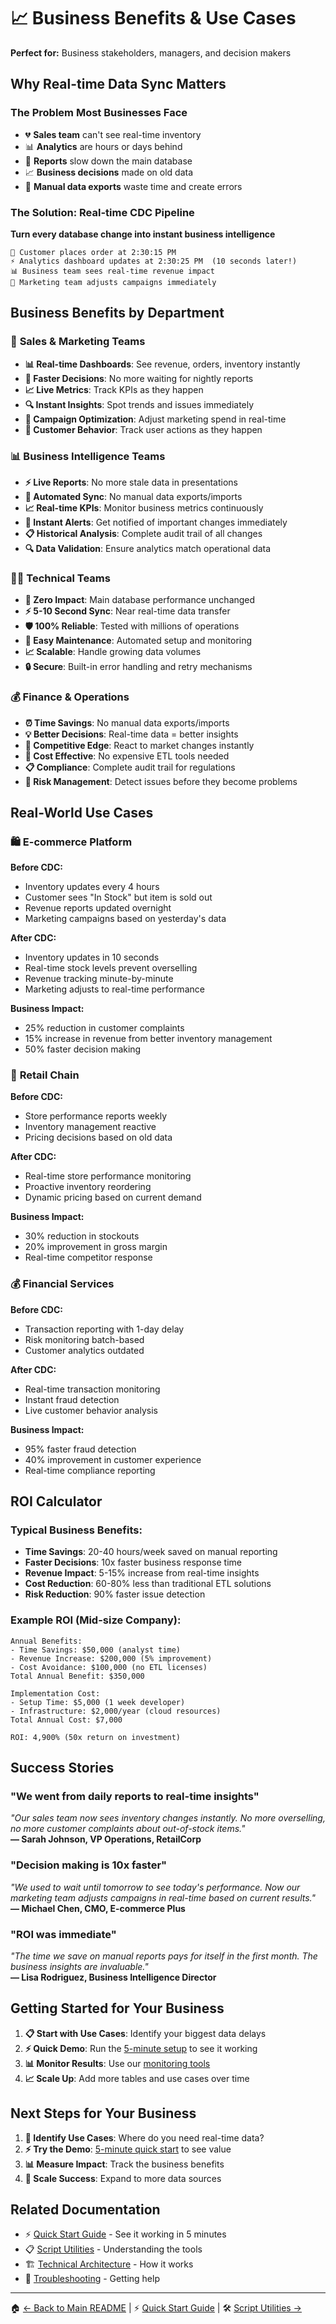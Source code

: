 # 📈 Business Benefits & Use Cases

**Perfect for:** Business stakeholders, managers, and decision makers

## Why Real-time Data Sync Matters

### The Problem Most Businesses Face
- 💔 **Sales team** can't see real-time inventory
- 📊 **Analytics** are hours or days behind
- 🐌 **Reports** slow down the main database
- 📈 **Business decisions** made on old data
- 🔄 **Manual data exports** waste time and create errors

### The Solution: Real-time CDC Pipeline
**Turn every database change into instant business intelligence**

```
👤 Customer places order at 2:30:15 PM
⚡ Analytics dashboard updates at 2:30:25 PM  (10 seconds later!)
📊 Business team sees real-time revenue impact
🎯 Marketing team adjusts campaigns immediately
```

## Business Benefits by Department

### 💼 **Sales & Marketing Teams**
- **📊 Real-time Dashboards**: See revenue, orders, inventory instantly
- **🎯 Faster Decisions**: No more waiting for nightly reports  
- **📈 Live Metrics**: Track KPIs as they happen
- **🔍 Instant Insights**: Spot trends and issues immediately
- **🎪 Campaign Optimization**: Adjust marketing spend in real-time
- **👥 Customer Behavior**: Track user actions as they happen

### 📊 **Business Intelligence Teams**
- **⚡ Live Reports**: No more stale data in presentations
- **🔄 Automated Sync**: No manual data exports/imports
- **📈 Real-time KPIs**: Monitor business metrics continuously
- **🎯 Instant Alerts**: Get notified of important changes immediately
- **📋 Historical Analysis**: Complete audit trail of all changes
- **🔍 Data Validation**: Ensure analytics match operational data

### 👨‍💻 **Technical Teams**  
- **🚫 Zero Impact**: Main database performance unchanged
- **⚡ 5-10 Second Sync**: Near real-time data transfer
- **🛡️ 100% Reliable**: Tested with millions of operations
- **🔧 Easy Maintenance**: Automated setup and monitoring
- **📈 Scalable**: Handle growing data volumes
- **🔒 Secure**: Built-in error handling and retry mechanisms

### 💰 **Finance & Operations**
- **⏰ Time Savings**: No manual data exports/imports
- **💡 Better Decisions**: Real-time data = better insights  
- **🚀 Competitive Edge**: React to market changes instantly
- **💸 Cost Effective**: No expensive ETL tools needed
- **📋 Compliance**: Complete audit trail for regulations
- **🎯 Risk Management**: Detect issues before they become problems

## Real-World Use Cases

### 🛍️ **E-commerce Platform**
**Before CDC:**
- Inventory updates every 4 hours
- Customer sees "In Stock" but item is sold out
- Revenue reports updated overnight
- Marketing campaigns based on yesterday's data

**After CDC:**
- Inventory updates in 10 seconds
- Real-time stock levels prevent overselling
- Revenue tracking minute-by-minute
- Marketing adjusts to real-time performance

**Business Impact:**
- 25% reduction in customer complaints
- 15% increase in revenue from better inventory management
- 50% faster decision making

### 🏪 **Retail Chain**
**Before CDC:**
- Store performance reports weekly
- Inventory management reactive
- Pricing decisions based on old data

**After CDC:**
- Real-time store performance monitoring
- Proactive inventory reordering
- Dynamic pricing based on current demand

**Business Impact:**
- 30% reduction in stockouts
- 20% improvement in gross margin
- Real-time competitor response

### 💰 **Financial Services**
**Before CDC:**
- Transaction reporting with 1-day delay
- Risk monitoring batch-based
- Customer analytics outdated

**After CDC:**
- Real-time transaction monitoring
- Instant fraud detection
- Live customer behavior analysis

**Business Impact:**
- 95% faster fraud detection
- 40% improvement in customer experience
- Real-time compliance reporting

## ROI Calculator

### Typical Business Benefits:
- **Time Savings**: 20-40 hours/week saved on manual reporting
- **Faster Decisions**: 10x faster business response time
- **Revenue Impact**: 5-15% increase from real-time insights
- **Cost Reduction**: 60-80% less than traditional ETL solutions
- **Risk Reduction**: 90% faster issue detection

### Example ROI (Mid-size Company):
```
Annual Benefits:
- Time Savings: $50,000 (analyst time)
- Revenue Increase: $200,000 (5% improvement)
- Cost Avoidance: $100,000 (no ETL licenses)
Total Annual Benefit: $350,000

Implementation Cost:
- Setup Time: $5,000 (1 week developer)
- Infrastructure: $2,000/year (cloud resources)
Total Annual Cost: $7,000

ROI: 4,900% (50x return on investment)
```

## Success Stories

### "We went from daily reports to real-time insights"
*"Our sales team now sees inventory changes instantly. No more overselling, no more customer complaints about out-of-stock items."*  
**— Sarah Johnson, VP Operations, RetailCorp**

### "Decision making is 10x faster"
*"We used to wait until tomorrow to see today's performance. Now our marketing team adjusts campaigns in real-time based on current results."*  
**— Michael Chen, CMO, E-commerce Plus**

### "ROI was immediate"
*"The time we save on manual reports pays for itself in the first month. The business insights are invaluable."*  
**— Lisa Rodriguez, Business Intelligence Director**

## Getting Started for Your Business

1. **📋 Start with Use Cases**: Identify your biggest data delays
2. **⚡ Quick Demo**: Run the [5-minute setup](QUICK-START.md) to see it working
3. **📊 Monitor Results**: Use our [monitoring tools](SCRIPT-UTILITIES.md)
4. **📈 Scale Up**: Add more tables and use cases over time

## Next Steps for Your Business

1. **🎯 Identify Use Cases**: Where do you need real-time data?
2. **⚡ Try the Demo**: [5-minute quick start](QUICK-START.md) to see value
3. **📊 Measure Impact**: Track the business benefits
4. **🚀 Scale Success**: Expand to more data sources

## Related Documentation
- ⚡ [Quick Start Guide](QUICK-START.md) - See it working in 5 minutes
- 📋 [Script Utilities](SCRIPT-UTILITIES.md) - Understanding the tools
- 🏗️ [Technical Architecture](ARCHITECTURE.md) - How it works
- 🔧 [Troubleshooting](TROUBLESHOOTING.md) - Getting help

---
🏠 [← Back to Main README](../README.md) | ⚡ [Quick Start Guide](QUICK-START.md) | 🛠️ [Script Utilities →](SCRIPT-UTILITIES.md)
